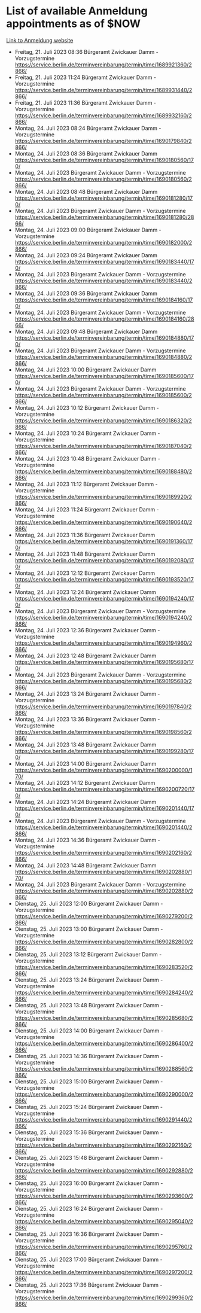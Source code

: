 # List of available Anmeldung appointments as of $NOW
[Link to Anmeldung website](https://service.berlin.de/terminvereinbarung/termin/tag.php?termin=1&anliegen[]=120686&dienstleisterlist=122210,122217,327316,122219,327312,122227,327314,122231,327346,122243,327348,122254,122252,329742,122260,329745,122262,329748,122271,327278,122273,327274,122277,327276,330436,122280,327294,122282,327290,122284,327292,122291,327270,122285,327266,122286,327264,122296,327268,150230,329760,122297,327286,122294,327284,122312,329763,122314,329775,122304,327330,122311,327334,122309,327332,317869,122281,327352,122279,329772,122283,122276,327324,122274,327326,122267,329766,122246,327318,122251,327320,122257,327322,122208,327298,122226,327300&herkunft=http%3A%2F%2Fservice.berlin.de%2Fdienstleistung%2F120686%2F)
- Freitag, 21. Juli 2023 08:36 Bürgeramt Zwickauer Damm - Vorzugstermine https://service.berlin.de/terminvereinbarung/termin/time/1689921360/2866/
- Freitag, 21. Juli 2023 11:24 Bürgeramt Zwickauer Damm - Vorzugstermine https://service.berlin.de/terminvereinbarung/termin/time/1689931440/2866/
- Freitag, 21. Juli 2023 11:36 Bürgeramt Zwickauer Damm - Vorzugstermine https://service.berlin.de/terminvereinbarung/termin/time/1689932160/2866/
- Montag, 24. Juli 2023 08:24 Bürgeramt Zwickauer Damm - Vorzugstermine https://service.berlin.de/terminvereinbarung/termin/time/1690179840/2866/
- Montag, 24. Juli 2023 08:36 Bürgeramt Zwickauer Damm https://service.berlin.de/terminvereinbarung/termin/time/1690180560/170/
- Montag, 24. Juli 2023  Bürgeramt Zwickauer Damm - Vorzugstermine https://service.berlin.de/terminvereinbarung/termin/time/1690180560/2866/
- Montag, 24. Juli 2023 08:48 Bürgeramt Zwickauer Damm https://service.berlin.de/terminvereinbarung/termin/time/1690181280/170/
- Montag, 24. Juli 2023  Bürgeramt Zwickauer Damm - Vorzugstermine https://service.berlin.de/terminvereinbarung/termin/time/1690181280/2866/
- Montag, 24. Juli 2023 09:00 Bürgeramt Zwickauer Damm - Vorzugstermine https://service.berlin.de/terminvereinbarung/termin/time/1690182000/2866/
- Montag, 24. Juli 2023 09:24 Bürgeramt Zwickauer Damm https://service.berlin.de/terminvereinbarung/termin/time/1690183440/170/
- Montag, 24. Juli 2023  Bürgeramt Zwickauer Damm - Vorzugstermine https://service.berlin.de/terminvereinbarung/termin/time/1690183440/2866/
- Montag, 24. Juli 2023 09:36 Bürgeramt Zwickauer Damm https://service.berlin.de/terminvereinbarung/termin/time/1690184160/170/
- Montag, 24. Juli 2023  Bürgeramt Zwickauer Damm - Vorzugstermine https://service.berlin.de/terminvereinbarung/termin/time/1690184160/2866/
- Montag, 24. Juli 2023 09:48 Bürgeramt Zwickauer Damm https://service.berlin.de/terminvereinbarung/termin/time/1690184880/170/
- Montag, 24. Juli 2023  Bürgeramt Zwickauer Damm - Vorzugstermine https://service.berlin.de/terminvereinbarung/termin/time/1690184880/2866/
- Montag, 24. Juli 2023 10:00 Bürgeramt Zwickauer Damm https://service.berlin.de/terminvereinbarung/termin/time/1690185600/170/
- Montag, 24. Juli 2023  Bürgeramt Zwickauer Damm - Vorzugstermine https://service.berlin.de/terminvereinbarung/termin/time/1690185600/2866/
- Montag, 24. Juli 2023 10:12 Bürgeramt Zwickauer Damm - Vorzugstermine https://service.berlin.de/terminvereinbarung/termin/time/1690186320/2866/
- Montag, 24. Juli 2023 10:24 Bürgeramt Zwickauer Damm - Vorzugstermine https://service.berlin.de/terminvereinbarung/termin/time/1690187040/2866/
- Montag, 24. Juli 2023 10:48 Bürgeramt Zwickauer Damm - Vorzugstermine https://service.berlin.de/terminvereinbarung/termin/time/1690188480/2866/
- Montag, 24. Juli 2023 11:12 Bürgeramt Zwickauer Damm - Vorzugstermine https://service.berlin.de/terminvereinbarung/termin/time/1690189920/2866/
- Montag, 24. Juli 2023 11:24 Bürgeramt Zwickauer Damm - Vorzugstermine https://service.berlin.de/terminvereinbarung/termin/time/1690190640/2866/
- Montag, 24. Juli 2023 11:36 Bürgeramt Zwickauer Damm https://service.berlin.de/terminvereinbarung/termin/time/1690191360/170/
- Montag, 24. Juli 2023 11:48 Bürgeramt Zwickauer Damm https://service.berlin.de/terminvereinbarung/termin/time/1690192080/170/
- Montag, 24. Juli 2023 12:12 Bürgeramt Zwickauer Damm https://service.berlin.de/terminvereinbarung/termin/time/1690193520/170/
- Montag, 24. Juli 2023 12:24 Bürgeramt Zwickauer Damm https://service.berlin.de/terminvereinbarung/termin/time/1690194240/170/
- Montag, 24. Juli 2023  Bürgeramt Zwickauer Damm - Vorzugstermine https://service.berlin.de/terminvereinbarung/termin/time/1690194240/2866/
- Montag, 24. Juli 2023 12:36 Bürgeramt Zwickauer Damm - Vorzugstermine https://service.berlin.de/terminvereinbarung/termin/time/1690194960/2866/
- Montag, 24. Juli 2023 12:48 Bürgeramt Zwickauer Damm https://service.berlin.de/terminvereinbarung/termin/time/1690195680/170/
- Montag, 24. Juli 2023  Bürgeramt Zwickauer Damm - Vorzugstermine https://service.berlin.de/terminvereinbarung/termin/time/1690195680/2866/
- Montag, 24. Juli 2023 13:24 Bürgeramt Zwickauer Damm - Vorzugstermine https://service.berlin.de/terminvereinbarung/termin/time/1690197840/2866/
- Montag, 24. Juli 2023 13:36 Bürgeramt Zwickauer Damm - Vorzugstermine https://service.berlin.de/terminvereinbarung/termin/time/1690198560/2866/
- Montag, 24. Juli 2023 13:48 Bürgeramt Zwickauer Damm https://service.berlin.de/terminvereinbarung/termin/time/1690199280/170/
- Montag, 24. Juli 2023 14:00 Bürgeramt Zwickauer Damm https://service.berlin.de/terminvereinbarung/termin/time/1690200000/170/
- Montag, 24. Juli 2023 14:12 Bürgeramt Zwickauer Damm https://service.berlin.de/terminvereinbarung/termin/time/1690200720/170/
- Montag, 24. Juli 2023 14:24 Bürgeramt Zwickauer Damm https://service.berlin.de/terminvereinbarung/termin/time/1690201440/170/
- Montag, 24. Juli 2023  Bürgeramt Zwickauer Damm - Vorzugstermine https://service.berlin.de/terminvereinbarung/termin/time/1690201440/2866/
- Montag, 24. Juli 2023 14:36 Bürgeramt Zwickauer Damm - Vorzugstermine https://service.berlin.de/terminvereinbarung/termin/time/1690202160/2866/
- Montag, 24. Juli 2023 14:48 Bürgeramt Zwickauer Damm https://service.berlin.de/terminvereinbarung/termin/time/1690202880/170/
- Montag, 24. Juli 2023  Bürgeramt Zwickauer Damm - Vorzugstermine https://service.berlin.de/terminvereinbarung/termin/time/1690202880/2866/
- Dienstag, 25. Juli 2023 12:00 Bürgeramt Zwickauer Damm - Vorzugstermine https://service.berlin.de/terminvereinbarung/termin/time/1690279200/2866/
- Dienstag, 25. Juli 2023 13:00 Bürgeramt Zwickauer Damm - Vorzugstermine https://service.berlin.de/terminvereinbarung/termin/time/1690282800/2866/
- Dienstag, 25. Juli 2023 13:12 Bürgeramt Zwickauer Damm - Vorzugstermine https://service.berlin.de/terminvereinbarung/termin/time/1690283520/2866/
- Dienstag, 25. Juli 2023 13:24 Bürgeramt Zwickauer Damm - Vorzugstermine https://service.berlin.de/terminvereinbarung/termin/time/1690284240/2866/
- Dienstag, 25. Juli 2023 13:48 Bürgeramt Zwickauer Damm - Vorzugstermine https://service.berlin.de/terminvereinbarung/termin/time/1690285680/2866/
- Dienstag, 25. Juli 2023 14:00 Bürgeramt Zwickauer Damm - Vorzugstermine https://service.berlin.de/terminvereinbarung/termin/time/1690286400/2866/
- Dienstag, 25. Juli 2023 14:36 Bürgeramt Zwickauer Damm - Vorzugstermine https://service.berlin.de/terminvereinbarung/termin/time/1690288560/2866/
- Dienstag, 25. Juli 2023 15:00 Bürgeramt Zwickauer Damm - Vorzugstermine https://service.berlin.de/terminvereinbarung/termin/time/1690290000/2866/
- Dienstag, 25. Juli 2023 15:24 Bürgeramt Zwickauer Damm - Vorzugstermine https://service.berlin.de/terminvereinbarung/termin/time/1690291440/2866/
- Dienstag, 25. Juli 2023 15:36 Bürgeramt Zwickauer Damm - Vorzugstermine https://service.berlin.de/terminvereinbarung/termin/time/1690292160/2866/
- Dienstag, 25. Juli 2023 15:48 Bürgeramt Zwickauer Damm - Vorzugstermine https://service.berlin.de/terminvereinbarung/termin/time/1690292880/2866/
- Dienstag, 25. Juli 2023 16:00 Bürgeramt Zwickauer Damm - Vorzugstermine https://service.berlin.de/terminvereinbarung/termin/time/1690293600/2866/
- Dienstag, 25. Juli 2023 16:24 Bürgeramt Zwickauer Damm - Vorzugstermine https://service.berlin.de/terminvereinbarung/termin/time/1690295040/2866/
- Dienstag, 25. Juli 2023 16:36 Bürgeramt Zwickauer Damm - Vorzugstermine https://service.berlin.de/terminvereinbarung/termin/time/1690295760/2866/
- Dienstag, 25. Juli 2023 17:00 Bürgeramt Zwickauer Damm - Vorzugstermine https://service.berlin.de/terminvereinbarung/termin/time/1690297200/2866/
- Dienstag, 25. Juli 2023 17:36 Bürgeramt Zwickauer Damm - Vorzugstermine https://service.berlin.de/terminvereinbarung/termin/time/1690299360/2866/
